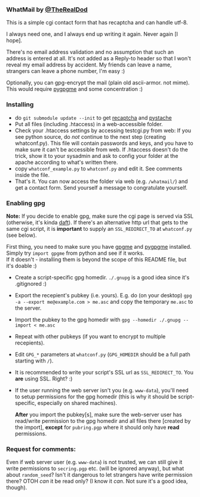 ### WhatMail by [@TheRealDod](http://twitter.com/TheRealDod)

This is a simple cgi contact form that has recaptcha and can handle utf-8.

I always need one, and I always end up writing it again. Never again [I hope].

There's no email address validation and no assumption that such an address is entered at all.
It's not added as a Reply-to header so that I won't reveal my email address by accident.
My friends can leave a name, strangers can leave a phone number, I'm easy :)

Optionally, you can gpg-encrypt the mail (plain old ascii-armor. not mime).
This would require [pygpgme](http://pypi.python.org/pypi/pygpgme/) and some concentration :)

### Installing

* do `git submodule update --init` to get [recaptcha](http://pypi.python.org/pypi/recaptcha-client/)
  and [pystache](https://github.com/defunkt/pystache/)
* Put all files (including .htaccess) in a web-accessible folder.
* Check your .htaccess settings by accessing testcgi.py from web: If you see
  python source, do *not* continue to the next step (creating whatconf.py). This file
  will contain passwords and keys, and you have to make sure it can't be accessible
  from web. If .htaccess doesn't do the trick, show it to your sysadmin and ask to config
  your folder at the apache according to what's written there.
* copy `whatconf_example.py` to `whatconf.py` and edit it. See comments inside the file.
* That's it. You can now access the folder via web (e.g. `/whatmail/`) and get a contact form.
  Send yourself a message to congratulate yourself.

### Enabling gpg

**Note:** If you decide to enable gpg, make sure the cgi page is served via SSL
(otherwise, it's kinda [daft](http://simonsingh.net/The_Black_Chamber/maryqueenofscots.html)).
If there's an alternative http url that gets to the same cgi script, it is **important** to
supply an `SSL_REDIRECT_TO` at `whatconf.py` (see below).

First thing, you need to make sure you have [gpgme](http://www.gnupg.org/related_software/gpgme/)
and [pygpgme](http://pypi.python.org/pypi/pygpgme/) installed.  
Simply try `import gpgme` from python and see if it works.  
If it doesn't - installing them is beyond the scope of this README file, but it's doable :)

* Create a script-specific gpg homedir. `./.gnupg` is a good idea since it's .gitignored :)
* Export the recepient's pubkey (i.e. yours). E.g. do (on your desktop)
  `gpg -a --export me@example.com > me.asc` and copy the temporary `me.asc` to the server.
* Import the pubkey to the gpg homedir with `gpg --homedir ./.gnupg --import < me.asc`
* Repeat with other pubkeys (if you want to encrypt to multiple recepients).
* Edit `GPG_*` parameters at `whatconf.py` (`GPG_HOMEDIR` should be a full path starting with `/`).
* It is recommended to write your script's SSL url as `SSL_REDIRECT_TO`.
  You **are** using SSL. Right? :)
* If the user running the web server isn't you (e.g. `www-data`), you'll need to setup permissions
  for the gpg homedir (this is why it should be script-specific, especially on shared machines).

  **After** you import the pubkey[s], make sure the web-server user has read/write permission to
  the gpg homedir and all files there [created by the import], **except** for `pubring.pgp`
  where it should only have **read** permissions.

### <a name="rfc"></a>Request for comments:

  Even if web server user (e.g. `www-data`) is not trusted, we can still give it write permissions
  to `secring.pgp` etc. (will be ignored anyway), but what about `random_seed`?
  Isn't it dangerous to let strangers have write permission there?
  OTOH _can_ it be read only? (I know it _can_. Not sure it's a good idea, though).

